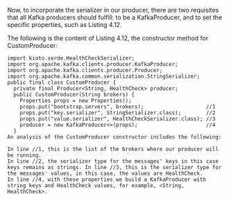 Now, to incorporate the serializer in our producer, there are two requisites that all Kafka producers should fulfill: to be a KafkaProducer, and to set the specific properties, such as Listing 4.12.

The following is the content of Listing 4.12, the constructor method for CustomProducer:

```
import kioto.serde.HealthCheckSerializer;
import org.apache.kafka.clients.producer.KafkaProducer;
import org.apache.kafka.clients.producer.Producer;
import org.apache.kafka.common.serialization.StringSerializer;
public final class CustomProducer {
  private final Producer<String, HealthCheck> producer;
  public CustomProducer(String brokers) {
    Properties props = new Properties();
    props.put("bootstrap.servers", brokers);                    //1
    props.put("key.serializer", StringSerializer.class);        //2
    props.put("value.serializer", HealthCheckSerializer.class); //3
    producer = new KafkaProducer<>(props);                      //4
  }
An analysis of the CustomProducer constructor includes the following:

In line //1, this is the list of the brokers where our producer will be running.
In line //2, the serializer type for the messages' keys in this case keys remains as strings. In line //3, this is the serializer type for the messages' values, in this case, the values are HealthCheck.
In line //4, with these properties we build a KafkaProducer with string keys and HealthCheck values, for example, <String, HealthCheck>.
